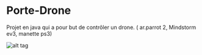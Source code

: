 Porte-Drone
===========

Projet en java qui a pour but de contrôler un drone. ( ar.parrot 2, Mindstorm ev3, manette ps3)

![alt tag](https://raw.githubusercontent.com/P1gu/Porte-Drone/master/img1.jpg)

